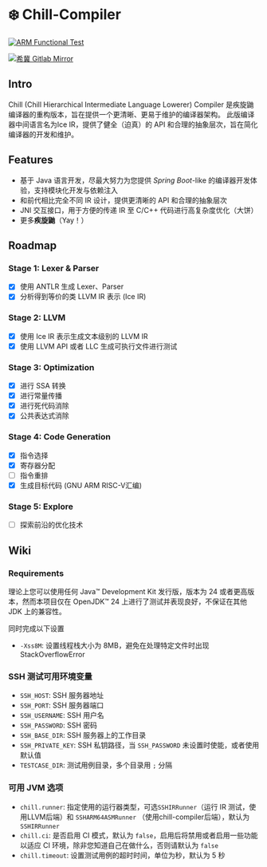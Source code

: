 # ❄️ Chill-Compiler
[![ARM Functional Test](https://github.com/justwantagoodname/chill-compiler/actions/workflows/maven.yml/badge.svg)](https://github.com/justwantagoodname/chill-compiler/actions/workflows/maven.yml)

[![希冀 Gitlab Mirror](https://github.com/justwantagoodname/chill-compiler/actions/workflows/mirror.yml/badge.svg)](https://github.com/justwantagoodname/chill-compiler/actions/workflows/mirror.yml)

## Intro

Chill (Chill Hierarchical Intermediate Language Lowerer) Compiler 是疾旋鼬编译器的重构版本，旨在提供一个更清晰、更易于维护的编译器架构。
此版编译器中间语言名为Ice IR，提供了健全（迫真）的 API 和合理的抽象层次，旨在简化编译器的开发和维护。

## Features
- 基于 Java 语言开发，尽最大努力为您提供 *Spring Boot*-like 的编译器开发体验，支持模块化开发与依赖注入
- 和前代相比完全不同 IR 设计，提供更清晰的 API 和合理的抽象层次
- JNI 交互接口，用于方便的传递 IR 至 C/C++ 代码进行高复杂度优化（大饼）
- 更多**疾旋鼬**（Yay！）

## Roadmap

### Stage 1: Lexer & Parser
- [x] 使用 ANTLR 生成 Lexer、Parser
- [x] 分析得到等价的类 LLVM IR 表示 (Ice IR)

### Stage 2: LLVM
- [x] 使用 Ice IR 表示生成文本级别的 LLVM IR
- [x] 使用 LLVM API 或者 LLC 生成可执行文件进行测试

### Stage 3: Optimization
- [x] 进行 SSA 转换
- [x] 进行常量传播
- [x] 进行死代码消除
- [x] 公共表达式消除

### Stage 4: Code Generation
- [x] 指令选择
- [x] 寄存器分配
- [ ] 指令重排
- [x] 生成目标代码 (GNU ARM RISC-V汇编)

### Stage 5: Explore
- [ ] 探索前沿的优化技术

## Wiki
### Requirements
理论上您可以使用任何 Java™ Development Kit 发行版，版本为 24 或者更高版本，然而本项目仅在
 OpenJDK™ 24 上进行了测试并表现良好，不保证在其他 JDK 上的兼容性。

同时完成以下设置
- `-Xss8M`: 设置线程栈大小为 8MB，避免在处理特定文件时出现 StackOverflowError

### SSH 测试可用环境变量
- `SSH_HOST`: SSH 服务器地址 
- `SSH_PORT`: SSH 服务器端口
- `SSH_USERNAME`: SSH 用户名
- `SSH_PASSWORD`: SSH 密码
- `SSH_BASE_DIR`: SSH 服务器上的工作目录
- `SSH_PRIVATE_KEY`: SSH 私钥路径，当 `SSH_PASSWORD` 未设置时使能，或者使用默认值
- `TESTCASE_DIR`: 测试用例目录，多个目录用 `;` 分隔

### 可用 JVM 选项
- `chill.runner`: 指定使用的运行器类型，可选`SSHIRRunner`（运行 IR 测试，使用LLVM后端）和 `SSHARM64ASMRunner` （使用chill-compiler后端），默认为 `SSHIRRunner`
- `chill.ci`: 是否启用 CI 模式，默认为 `false`，启用后将禁用或者启用一些功能以适应 CI 环境，除非您知道自己在做什么，否则请默认为 `false`
- `chill.timeout`: 设置测试用例的超时时间，单位为秒，默认为 5 秒